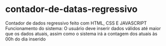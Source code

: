 # contador-de-datas-regressivo
Contador de dados regressivo feito com HTML, CSS E JAVASCRIPT Funcionamento do sistema: O usuário deve inserir dados válidos até maior que os dados atuais, 
assim como o sistema irá a contagem dos atuais às 00h do dia inserido
